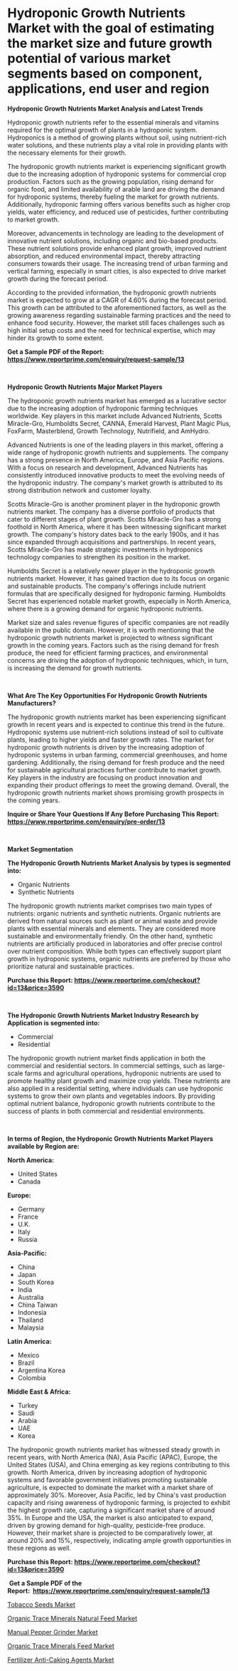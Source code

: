 <p><h1>Hydroponic Growth Nutrients Market with the goal of estimating the market size and future growth potential of various market segments based on component, applications, end user and region</h1></p><p><strong>Hydroponic Growth Nutrients Market Analysis and Latest Trends</strong></p>
<p><p>Hydroponic growth nutrients refer to the essential minerals and vitamins required for the optimal growth of plants in a hydroponic system. Hydroponics is a method of growing plants without soil, using nutrient-rich water solutions, and these nutrients play a vital role in providing plants with the necessary elements for their growth.</p><p>The hydroponic growth nutrients market is experiencing significant growth due to the increasing adoption of hydroponic systems for commercial crop production. Factors such as the growing population, rising demand for organic food, and limited availability of arable land are driving the demand for hydroponic systems, thereby fueling the market for growth nutrients. Additionally, hydroponic farming offers various benefits such as higher crop yields, water efficiency, and reduced use of pesticides, further contributing to market growth.</p><p>Moreover, advancements in technology are leading to the development of innovative nutrient solutions, including organic and bio-based products. These nutrient solutions provide enhanced plant growth, improved nutrient absorption, and reduced environmental impact, thereby attracting consumers towards their usage. The increasing trend of urban farming and vertical farming, especially in smart cities, is also expected to drive market growth during the forecast period.</p><p>According to the provided information, the hydroponic growth nutrients market is expected to grow at a CAGR of 4.60% during the forecast period. This growth can be attributed to the aforementioned factors, as well as the growing awareness regarding sustainable farming practices and the need to enhance food security. However, the market still faces challenges such as high initial setup costs and the need for technical expertise, which may hinder its growth to some extent.</p></p>
<p><strong>Get a Sample PDF of the Report:&nbsp; <a href="https://www.reportprime.com/enquiry/request-sample/13">https://www.reportprime.com/enquiry/request-sample/13</a></strong></p>
<p>&nbsp;</p>
<p><strong>Hydroponic Growth Nutrients Major Market Players</strong></p>
<p><p>The hydroponic growth nutrients market has emerged as a lucrative sector due to the increasing adoption of hydroponic farming techniques worldwide. Key players in this market include Advanced Nutrients, Scotts Miracle-Gro, Humboldts Secret, CANNA, Emerald Harvest, Plant Magic Plus, FoxFarm, Masterblend, Growth Technology, Nutrifield, and AmHydro.</p><p>Advanced Nutrients is one of the leading players in this market, offering a wide range of hydroponic growth nutrients and supplements. The company has a strong presence in North America, Europe, and Asia Pacific regions. With a focus on research and development, Advanced Nutrients has consistently introduced innovative products to meet the evolving needs of the hydroponic industry. The company's market growth is attributed to its strong distribution network and customer loyalty.</p><p>Scotts Miracle-Gro is another prominent player in the hydroponic growth nutrients market. The company has a diverse portfolio of products that cater to different stages of plant growth. Scotts Miracle-Gro has a strong foothold in North America, where it has been witnessing significant market growth. The company's history dates back to the early 1900s, and it has since expanded through acquisitions and partnerships. In recent years, Scotts Miracle-Gro has made strategic investments in hydroponics technology companies to strengthen its position in the market.</p><p>Humboldts Secret is a relatively newer player in the hydroponic growth nutrients market. However, it has gained traction due to its focus on organic and sustainable products. The company's offerings include nutrient formulas that are specifically designed for hydroponic farming. Humboldts Secret has experienced notable market growth, especially in North America, where there is a growing demand for organic hydroponic nutrients.</p><p>Market size and sales revenue figures of specific companies are not readily available in the public domain. However, it is worth mentioning that the hydroponic growth nutrients market is projected to witness significant growth in the coming years. Factors such as the rising demand for fresh produce, the need for efficient farming practices, and environmental concerns are driving the adoption of hydroponic techniques, which, in turn, is increasing the demand for growth nutrients.</p></p>
<p>&nbsp;</p>
<p><strong>What Are The Key Opportunities For Hydroponic Growth Nutrients Manufacturers?</strong></p>
<p><p>The hydroponic growth nutrients market has been experiencing significant growth in recent years and is expected to continue this trend in the future. Hydroponic systems use nutrient-rich solutions instead of soil to cultivate plants, leading to higher yields and faster growth rates. The market for hydroponic growth nutrients is driven by the increasing adoption of hydroponic systems in urban farming, commercial greenhouses, and home gardening. Additionally, the rising demand for fresh produce and the need for sustainable agricultural practices further contribute to market growth. Key players in the industry are focusing on product innovation and expanding their product offerings to meet the growing demand. Overall, the hydroponic growth nutrients market shows promising growth prospects in the coming years.</p></p>
<p><strong>Inquire or Share Your Questions If Any Before Purchasing This Report: <a href="https://www.reportprime.com/enquiry/pre-order/13">https://www.reportprime.com/enquiry/pre-order/13</a></strong></p>
<p>&nbsp;</p>
<p><strong>Market Segmentation</strong></p>
<p><strong>The Hydroponic Growth Nutrients Market Analysis by types is segmented into:</strong></p>
<p><ul><li>Organic Nutrients</li><li>Synthetic Nutrients</li></ul></p>
<p><p>The hydroponic growth nutrients market comprises two main types of nutrients: organic nutrients and synthetic nutrients. Organic nutrients are derived from natural sources such as plant or animal waste and provide plants with essential minerals and elements. They are considered more sustainable and environmentally friendly. On the other hand, synthetic nutrients are artificially produced in laboratories and offer precise control over nutrient composition. While both types can effectively support plant growth in hydroponic systems, organic nutrients are preferred by those who prioritize natural and sustainable practices.</p></p>
<p><strong>Purchase this Report:&nbsp;<a href="https://www.reportprime.com/checkout?id=13&price=3590">https://www.reportprime.com/checkout?id=13&price=3590</a></strong></p>
<p>&nbsp;</p>
<p><strong>The Hydroponic Growth Nutrients Market Industry Research by Application is segmented into:</strong></p>
<p><ul><li>Commercial</li><li>Residential</li></ul></p>
<p><p>The hydroponic growth nutrient market finds application in both the commercial and residential sectors. In commercial settings, such as large-scale farms and agricultural operations, hydroponic nutrients are used to promote healthy plant growth and maximize crop yields. These nutrients are also applied in a residential setting, where individuals can use hydroponic systems to grow their own plants and vegetables indoors. By providing optimal nutrient balance, hydroponic growth nutrients contribute to the success of plants in both commercial and residential environments.</p></p>
<p>&nbsp;</p>
<p><strong>In terms of Region, the Hydroponic Growth Nutrients Market Players available by Region are:</strong></p>
<p>
    <p> <strong> North America: </strong>
        <ul>
            <li>United States</li>
            <li>Canada</li>
        </ul>
        </p> 
    <p> <strong> Europe: </strong>
        <ul>
            <li>Germany</li>
            <li>France</li>
            <li>U.K.</li>
            <li>Italy</li>
            <li>Russia</li>
        </ul>
        </p> 
    <p> <strong> Asia-Pacific: </strong>
        <ul>
            <li>China</li>
            <li>Japan</li>
            <li>South Korea</li>
            <li>India</li>
            <li>Australia</li>
            <li>China Taiwan</li>
            <li>Indonesia</li>
            <li>Thailand</li>
            <li>Malaysia</li>
        </ul>
        </p> 
    <p> <strong> Latin America: </strong>
        <ul>
            <li>Mexico</li>
            <li>Brazil</li>
            <li>Argentina Korea</li>
            <li>Colombia</li>
        </ul>
        </p> 
    <p> <strong> Middle East & Africa: </strong>
        <ul>
            <li>Turkey</li>
            <li>Saudi</li>
            <li>Arabia</li>
            <li>UAE</li>
            <li>Korea</li>
        </ul>
    </p>
    </p>
<p><p>The hydroponic growth nutrients market has witnessed steady growth in recent years, with North America (NA), Asia Pacific (APAC), Europe, the United States (USA), and China emerging as key regions contributing to this growth. North America, driven by increasing adoption of hydroponic systems and favorable government initiatives promoting sustainable agriculture, is expected to dominate the market with a market share of approximately 30%. Moreover, Asia Pacific, led by China's vast production capacity and rising awareness of hydroponic farming, is projected to exhibit the highest growth rate, capturing a significant market share of around 35%. In Europe and the USA, the market is also anticipated to expand, driven by growing demand for high-quality, pesticide-free produce. However, their market share is projected to be comparatively lower, at around 20% and 15%, respectively, indicating ample growth opportunities in these regions as well.</p></p>
<p><strong>Purchase this Report: <a href="https://www.reportprime.com/checkout?id=13&price=3590">https://www.reportprime.com/checkout?id=13&price=3590</a></strong></p>
<p>&nbsp;<strong>Get a Sample PDF of the Report:&nbsp;&nbsp;<a href="https://www.reportprime.com/enquiry/request-sample/13">https://www.reportprime.com/enquiry/request-sample/13</a></strong></p>
<p><strong></strong></p>
<p><p><a href="https://github.com/jonneygiverf/Market-Research-Report-List-1/blob/main/tobacco-seeds-market.md">Tobacco Seeds Market</a></p><p><a href="https://github.com/amae102299/Market-Research-Report-List-1/blob/main/organic-trace-minerals-natural-feed-market.md">Organic Trace Minerals Natural Feed Market</a></p><p><a href="https://medium.com/@charvi.reportprime/manual-pepper-grinder-market-share-evolution-and-market-growth-trends-2023-2030-00ce789c7971">Manual Pepper Grinder Market</a></p><p><a href="https://github.com/prosalinda88/Market-Research-Report-List-1/blob/main/organic-trace-minerals-feed-market.md">Organic Trace Minerals Feed Market</a></p><p><a href="https://github.com/dziulagalemab/Market-Research-Report-List-1/blob/main/fertilizer-anti-caking-agents-market.md">Fertilizer Anti-Caking Agents Market</a></p></p>